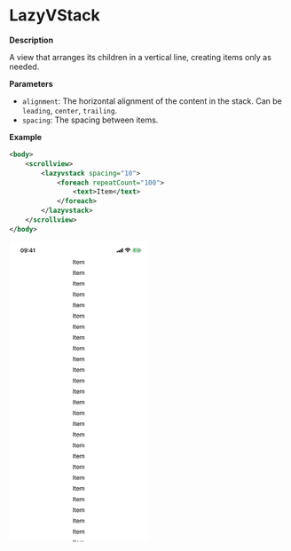 # LazyVStack

**Description**

A view that arranges its children in a vertical line, creating items only as needed.

**Parameters**

- `alignment`: The horizontal alignment of the content in the stack. Can be `leading`, `center`, `trailing`.
- `spacing`: The spacing between items.

**Example**

```xml
<body>
    <scrollview>
        <lazyvstack spacing="10">
            <foreach repeatCount="100">
                <text>Item</text>
            </foreach>
        </lazyvstack>
    </scrollview>
</body>
```

<img src="/Screenshots/Views/Layout/lazyvstack_1.png" width="250" alt="Screenshot">
